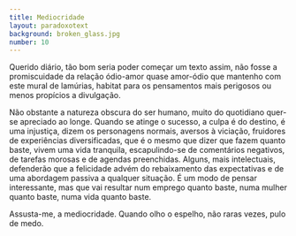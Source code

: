 ```yaml
---
title: Mediocridade
layout: paradoxotext
background: broken_glass.jpg
number: 10
---
```


Querido diário, tão bom seria poder começar um texto assim, não fosse a promiscuidade da relação ódio-amor quase amor-ódio que mantenho com este mural de lamúrias, habitat para os pensamentos mais perigosos ou menos propícios a divulgação.

Não obstante a natureza obscura do ser humano, muito do quotidiano quer-se apreciado ao longe. Quando se atinge o sucesso, a culpa é do destino, é uma injustiça, dizem os personagens normais, aversos à viciação, fruidores de experiências diversificadas, que é o mesmo que dizer que fazem quanto baste, vivem uma vida tranquila, escapulindo-se de comentários negativos, de tarefas morosas e de agendas preenchidas. Alguns, mais intelectuais, defenderão que a felicidade advém do rebaixamento das expectativas e de uma abordagem passiva a qualquer situação. É um modo de pensar interessante, mas que vai resultar num emprego quanto baste, numa mulher quanto baste, numa vida quanto baste.

Assusta-me, a mediocridade. Quando olho o espelho, não raras vezes, pulo de medo.
